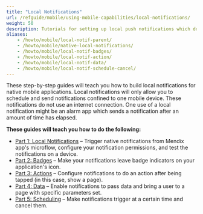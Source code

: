 ```yaml
---
title: "Local Notifications"
url: /refguide/mobile/using-mobile-capabilities/local-notifications/
weight: 50
description: Tutorials for setting up local push notifications which do not use an internet connection.
aliases:
    - /howto/mobile/local-notif-parent/
    - /howto/mobile/native-local-notifications/
    - /howto/mobile/local-notif-badges/
    - /howto/mobile/local-notif-action/
    - /howto/mobile/local-notif-data/
    - /howto/mobile/local-notif-schedule-cancel/
---
```


These step-by-step guides will teach you how to build local notifications for native mobile applications. Local notifications will only allow you to schedule and send notifications confined to one mobile device. These notifications do not use an internet connection. One use of a local notification might be an alarm app which sends a notification after an amount of time has elapsed.

**These guides will teach you how to do the following:**

* [Part 1: Local Notifications](/refguide/mobile/using-mobile-capabilities/local-notifications/native-local-notifications/) – Trigger native notifications from Mendix app's microflow, configure your notification permissions, and test the notifications on a device.
* [Part 2: Badges](/refguide/mobile/using-mobile-capabilities/local-notifications/local-notif-badges/) – Make your notifications leave badge indicators on your application's icon.
* [Part 3: Actions](/refguide/mobile/using-mobile-capabilities/local-notifications/local-notif-action/) – Configure notifications to do an action after being tapped (in this case, show a page).
* [Part 4: Data](/refguide/mobile/using-mobile-capabilities/local-notifications/local-notif-data/) – Enable notifications to pass data and bring a user to a page with specific parameters set.
* [Part 5: Scheduling](/refguide/mobile/using-mobile-capabilities/local-notifications/local-notif-schedule-cancel/) – Make notifications trigger at a certain time and cancel them.
